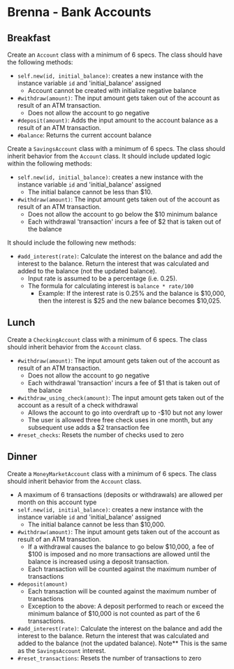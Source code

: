 # Brenna - Bank Accounts


## Breakfast

Create an `Account` class with a minimum of 6 specs. The class should have the following methods:
- `self.new(id, initial_balance)`: creates a new instance with the instance variable `id` and 'initial_balance' assigned
  - Account cannot be created with initialize negative balance
- `#withdraw(amount)`: The input amount gets taken out of the account as result of an ATM transaction.
  - Does not allow the account to go negative
- `#deposit(amount)`: Adds the input amount to the account balance as a result of an ATM transaction.
- `#balance`: Returns the current account balance

Create a `SavingsAccount` class with a minimum of 6 specs. The class should inherit behavior from the `Account` class. It should include updated logic within the following methods:
- `self.new(id, initial_balance)`: creates a new instance with the instance variable `id` and 'initial_balance' assigned
  - The initial balance cannot be less than $10.
- `#withdraw(amount)`: The input amount gets taken out of the account as result of an ATM transaction.
  - Does not allow the account to go below the $10 minimum balance
  - Each withdrawal 'transaction' incurs a fee of $2 that is taken out of the balance

It should include the following new methods:
- `#add_interest(rate)`: Calculate the interest on the balance and add the interest to the balance. Return the interest that was calculated and added to the balance (not the updated balance).
  - Input rate is assumed to be a percentage (i.e. 0.25).
  - The formula for calculating interest is `balance * rate/100`
    - Example: If the interest rate is 0.25% and the balance is $10,000, then the interest is $25 and the new balance becomes $10,025.

## Lunch

Create a `CheckingAccount` class with a minimum of 6 specs. The class should inherit behavior from the `Account` class.

- `#withdraw(amount)`: The input amount gets taken out of the account as result of an ATM transaction.
  - Does not allow the account to go negative
  - Each withdrawal 'transaction' incurs a fee of $1 that is taken out of the balance
- `#withdraw_using_check(amount)`: The input amount gets taken out of the account as a result of a check withdrawal
  - Allows the account to go into overdraft up to -$10 but not any lower
  - The user is allowed three free check uses in one month, but any subsequent use adds a $2 transaction fee
- `#reset_checks`: Resets the number of checks used to zero

## Dinner

Create a `MoneyMarketAccount` class with a minimum of 6 specs. The class should inherit behavior from the `Account` class.
- A maximum of 6 transactions (deposits or withdrawals) are allowed per month on this account type
- `self.new(id, initial_balance)`: creates a new instance with the instance variable `id` and 'initial_balance' assigned
  - The initial balance cannot be less than $10,000.
- `#withdraw(amount)`: The input amount gets taken out of the account as result of an ATM transaction.
  - If a withdrawal causes the balance to go below $10,000, a fee of $100 is imposed and no more transactions are allowed until the balance is increased using a deposit transaction.
  - Each transaction will be counted against the maximum number of transactions
- `#deposit(amount)`
  - Each transaction will be counted against the maximum number of transactions
  - Exception to the above: A deposit performed to reach or exceed the minimum balance of $10,000 is not counted as part of the 6 transactions.
- `#add_interest(rate)`: Calculate the interest on the balance and add the interest to the balance. Return the interest that was calculated and added to the balance (not the updated balance). Note** This is the same as the `SavingsAccount` interest.
- `#reset_transactions`: Resets the number of transactions to zero
